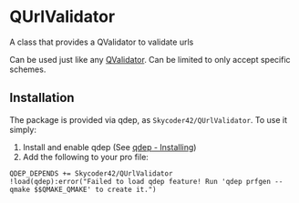 # QUrlValidator
A class that provides a QValidator to validate urls

Can be used just like any [QValidator](https://doc.qt.io/qt-5/qvalidator.html). Can be limited to only accept specific schemes.

## Installation
The package is provided via qdep, as `Skycoder42/QUrlValidator`. To use it simply:

1. Install and enable qdep (See [qdep - Installing](https://github.com/Skycoder42/qdep#installation))
2. Add the following to your pro file:
```qmake
QDEP_DEPENDS += Skycoder42/QUrlValidator
!load(qdep):error("Failed to load qdep feature! Run 'qdep prfgen --qmake $$QMAKE_QMAKE' to create it.")
```